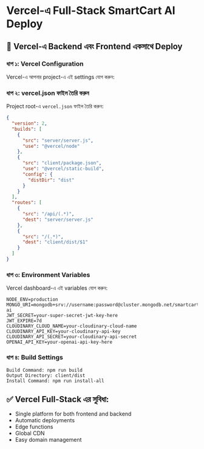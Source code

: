 # Vercel-এ Full-Stack SmartCart AI Deploy

## 🚀 Vercel-এ Backend এবং Frontend একসাথে Deploy

### **ধাপ ১: Vercel Configuration**
Vercel-এ আপনার project-এ এই settings যোগ করুন:

### **ধাপ ২: vercel.json ফাইল তৈরি করুন**
Project root-এ `vercel.json` ফাইল তৈরি করুন:

```json
{
  "version": 2,
  "builds": [
    {
      "src": "server/server.js",
      "use": "@vercel/node"
    },
    {
      "src": "client/package.json",
      "use": "@vercel/static-build",
      "config": {
        "distDir": "dist"
      }
    }
  ],
  "routes": [
    {
      "src": "/api/(.*)",
      "dest": "server/server.js"
    },
    {
      "src": "/(.*)",
      "dest": "client/dist/$1"
    }
  ]
}
```

### **ধাপ ৩: Environment Variables**
Vercel dashboard-এ এই variables যোগ করুন:
```
NODE_ENV=production
MONGO_URI=mongodb+srv://username:password@cluster.mongodb.net/smartcart-ai
JWT_SECRET=your-super-secret-jwt-key-here
JWT_EXPIRE=7d
CLOUDINARY_CLOUD_NAME=your-cloudinary-cloud-name
CLOUDINARY_API_KEY=your-cloudinary-api-key
CLOUDINARY_API_SECRET=your-cloudinary-api-secret
OPENAI_API_KEY=your-openai-api-key-here
```

### **ধাপ ৪: Build Settings**
```
Build Command: npm run build
Output Directory: client/dist
Install Command: npm run install-all
```

## ✅ **Vercel Full-Stack এর সুবিধা:**
- Single platform for both frontend and backend
- Automatic deployments
- Edge functions
- Global CDN
- Easy domain management
